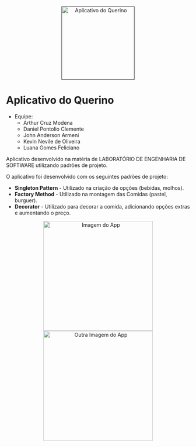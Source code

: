 <p align="center">
  <a href="" target="_blank">
    <img src="https://github.com/user-attachments/assets/98c492f8-83de-44ed-94e6-8896494c64f3" width="200" alt="Aplicativo do Querino">
  </a>
</p>

# Aplicativo do Querino
* Equipe:
  * Arthur Cruz Modena
  * Daniel Pontolio Clemente
  * John Anderson Armeni
  * Kevin Nevile de Oliveira
  * Luana Gomes Feliciano

Aplicativo desenvolvido na matéria de LABORATÓRIO DE ENGENHARIA DE SOFTWARE utilizando padrões de projeto.

O aplicativo foi desenvolvido com os seguintes padrões de projeto:

* **Singleton Pattern** - Utilizado na criação de opções (bebidas, molhos).
* **Factory Method** - Utilizado na montagem das Comidas (pastel, burguer).
* **Decorator** - Utilizado para decorar a comida, adicionando opções extras e aumentando o preço.



<p align="center">
  <img src="https://github.com/user-attachments/assets/afbddc80-c86f-4bfc-aa68-bc7088492745" width="300" alt="Imagem do App">
  <img src="https://github.com/user-attachments/assets/133f292a-eecf-4324-af79-5a24e77c0763" width="300" alt="Outra Imagem do App">
</p>
